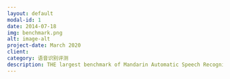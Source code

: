 ```yaml
---
layout: default
modal-id: 1
date: 2014-07-18
img: benchmark.png
alt: image-alt
project-date: March 2020
client: 
category: 语音识别评测
description: THE largest benchmark of Mandarin Automatic Speech Recognition <br> <a href="https://tiobe.speechio.ai">TIOBE project website</a>
---
```

